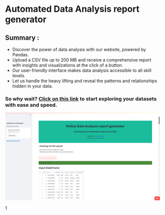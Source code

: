# **Automated Data Analysis report generator**

## **Summary :**

- Discover the power of data analysis with our website, powered by Pandas. 
- Upload a CSV file up to 200 MB and receive a comprehensive report with insights and visualizations at the click of a button. 
- Our user-friendly interface makes data analysis accessible to all skill levels. 
- Let us handle the heavy lifting and reveal the patterns and relationships hidden in your data.


### So why wait? [Click on this link](https://shrigulhane100-automated-data-analysis-report-genera-app-lflx0j.streamlit.app/) to start exploring your datasets with ease and speed.

![](https://github.com/shrigulhane100/Automated-Data-Analysis-report-generator/blob/main/img/Screenshot%20(633).png)

1[](https://github.com/shrigulhane100/Automated-Data-Analysis-report-generator/blob/main/img/Screenshot%20(634).png)
